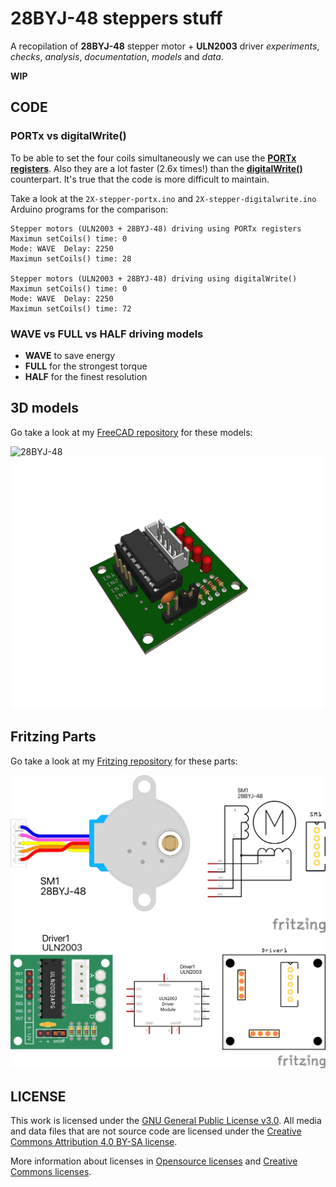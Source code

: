 # 28BYJ-48 steppers stuff
A recopilation of **28BYJ-48** stepper motor + **ULN2003** driver *experiments*, *checks*, *analysis*, *documentation*, *models* and *data*.

**WIP**

## CODE

### PORTx vs digitalWrite()

To be able to set the four coils simultaneously we can use the [**PORTx registers**](https://web.archive.org/web/20211130201930/https://www.arduino.cc/en/Reference/PortManipulation). Also they are a lot faster (2.6x times!) than the [**digitalWrite()**](https://www.arduino.cc/reference/en/language/functions/digital-io/digitalwrite/) counterpart. It's true that the code is more difficult to maintain.

Take a look at the `2X-stepper-portx.ino` and `2X-stepper-digitalwrite.ino` Arduino programs for the comparison:

    Stepper motors (ULN2003 + 28BYJ-48) driving using PORTx registers
    Maximun setCoils() time: 0
    Mode: WAVE  Delay: 2250
    Maximun setCoils() time: 28

    Stepper motors (ULN2003 + 28BYJ-48) driving using digitalWrite()
    Maximun setCoils() time: 0
    Mode: WAVE  Delay: 2250
    Maximun setCoils() time: 72


### WAVE vs FULL vs HALF driving models

* **WAVE** to save energy
* **FULL** for the strongest torque
* **HALF** for the finest resolution


## 3D models

Go take a look at my [FreeCAD repository](https://github.com/mgesteiro/FreeCAD-models) for these models:

![28BYJ-48](https://github.com/mgesteiro/FreeCAD-models/blob/master/28BYJ-48/28BYJ-48.png)
![ULN2003](https://github.com/mgesteiro/FreeCAD-models/blob/master/ULN2003-driver-board/ULN2003-driver-board.png)


## Fritzing Parts

Go take a look at my [Fritzing repository](https://github.com/mgesteiro/fritzing-parts) for these parts:

![28BYJ-48](https://github.com/mgesteiro/fritzing-parts/blob/main/28BYJ-48-motor/28BYJ-48-motor.png)
![ULN2003](https://github.com/mgesteiro/fritzing-parts/blob/main/28BYJ-48-driver/28BYJ-48-driver.png)


## LICENSE

This work is licensed under the [GNU General Public License v3.0](LICENSE-GPLV30). All media and data files that are not source code are licensed under the [Creative Commons Attribution 4.0 BY-SA license](LICENSE-CCBYSA40).

More information about licenses in [Opensource licenses](https://opensource.org/licenses/) and [Creative Commons licenses](https://creativecommons.org/licenses/).